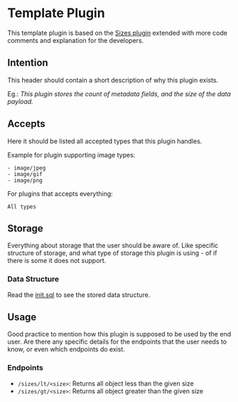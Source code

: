# Template Plugin
This template plugin is based on the [Sizes plugin](../../../sqapi/plugins/sizes/README.md)
extended with more code comments and explanation for the developers.

## Intention
This header should contain a short description of why this plugin exists.

Eg.:
_This plugin stores the count of metadata fields, and the size of the data payload._


## Accepts
Here it should be listed all accepted types that this plugin handles.

Example for plugin supporting image types:
```
- image/jpeg
- image/gif
- image/png
```

For plugins that accepts everything:
```
All types
```


## Storage
Everything about storage that the user should be aware of.
Like specific structure of storage,
and what type of storage this plugin is using - of if there is some it does not support.

### Data Structure
Read the [init.sql](./scripts/init.sql) to see the stored data structure.


## Usage
Good practice to mention how this plugin is supposed to be used by the end user.
Are there any specific details for the endpoints that the user needs to know,
or even which endpoints do exist.

### Endpoints
* `/sizes/lt/<size>`: Returns all object less than the given size
* `/sizes/gt/<size>`: Returns all object greater than the given size
